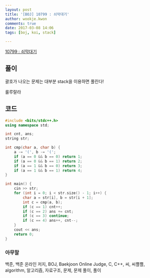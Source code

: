```yaml
---
layout: post
title: '[BOJ] 10799 : 쇠막대기'
author: wookje.kwon
comments: true
date: 2017-03-08 14:06
tags: [boj, koi, stack]

---
```


[10799 : 쇠막대기](https://www.acmicpc.net/problem/10799)

## 풀이

괄호가 나오는 문제는 대부분 stack을 이용하면 풀린다!

룰루랄라  

## 코드

```cpp
#include <bits/stdc++.h>
using namespace std;

int cnt, ans;
string str;

int cmp(char a, char b) {
	a -= '(', b -= '(';
	if (a == 0 && b == 0) return 1;
	if (a == 0 && b == 1) return 2;
	if (a == 1 && b == 0) return 3;
	if (a == 1 && b == 1) return 4;
}

int main() {
	cin >> str;
	for (int i = 0; i < str.size() - 1; i++) {
		char a = str[i], b = str[i + 1];
		int c = cmp(a, b);
		if (c == 1) cnt++;
		if (c == 2) ans += cnt;
		if (c == 3) continue;
		if (c == 4) ans++, cnt--;
	}
	cout << ans;
	return 0;
}
```

### 아무말  
백준, 백준 온라인 저지, BOJ, Baekjoon Online Judge, C, C++, 씨, 씨쁠쁠, algorithm, 알고리즘, 자료구조, 문제, 문제 풀이, 풀이